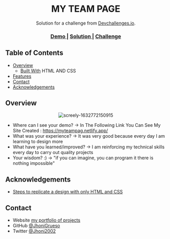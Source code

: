 <!-- Please update value in the {}  -->

<h1 align="center">MY TEAM PAGE</h1>

<div align="center">
   Solution for a challenge from  <a href="http://devchallenges.io" target="_blank">Devchallenges.io</a>.
</div>

<div align="center">
  <h3>
    <a href="https://{your-demo-link.your-domain}">
      Demo
    </a>
    <span> | </span>
    <a href="https://{your-url-to-the-solution}">
      Solution
    </a>
    <span> | </span>
    <a href="https://devchallenges.io/challenges/wBunSb7FPrIepJZAg0sY">
      Challenge
    </a>
  </h3>
</div>

<!-- TABLE OF CONTENTS -->

## Table of Contents

- [Overview](#overview)
  - [Built With](#built-with) HTML AND CSS
- [Features](#features)
- [Contact](#contact)
- [Acknowledgements](#acknowledgements)

<!-- OVERVIEW -->

## Overview

<p align="center"><img src="https://i.ibb.co/6wMWmjg/screely-1632772150915.png" alt="screely-1632772150915" style="max-width: 100%;">
</p>

- Where can I see your demo? ->
  In The Following Link You Can See My Site Created : <a href="https://myteampag.netlify.app/">https://myteampag.netlify.app/</a>
- What was your experience? ->
  It was very good because every day I am learning to design more
- What have you learned/improved? ->
  I am reinforcing my technical skills every day to carry out quality projects
- Your wisdom? :) ->
  "if you can imagine, you can program it there is nothing impossible"

## Acknowledgements

<!-- This section should list any articles or add-ons/plugins that helps you to complete the project. This is optional but it will help you in the future. For exmpale -->

- [Steps to replicate a design with only HTML and CSS](https://devchallenges-blogs.web.app/how-to-replicate-design/)

## Contact

- Website [my portfolio of projects](https://yonnigrueso.000webhostapp.com/index.html)
- GitHub [@JhoniGrueso](https://github.com/jhonigrueso)
- Twitter [@Jhoni2002](https://twitter.com/Jhoni2002)
